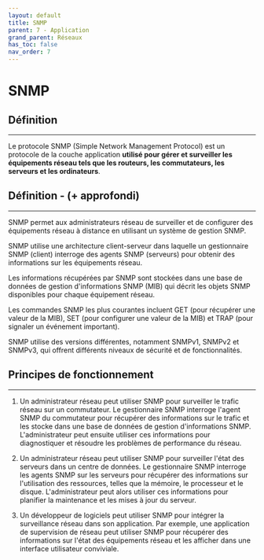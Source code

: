 ```yaml
---
layout: default
title: SNMP
parent: 7 - Application
grand_parent: Réseaux
has_toc: false
nav_order: 7
---
```


# SNMP

## Définition

---

Le protocole SNMP (Simple Network Management Protocol) est un protocole de la couche application <b>utilisé pour gérer et surveiller les équipements réseau tels que les routeurs, les commutateurs, les serveurs et les ordinateurs</b>.

## Définition - (+ approfondi)

---

SNMP permet aux administrateurs réseau de surveiller et de configurer des équipements réseau à distance en utilisant un système de gestion SNMP.

SNMP utilise une architecture client-serveur dans laquelle un gestionnaire SNMP (client) interroge des agents SNMP (serveurs) pour obtenir des informations sur les équipements réseau.

Les informations récupérées par SNMP sont stockées dans une base de données de gestion d'informations SNMP (MIB) qui décrit les objets SNMP disponibles pour chaque équipement réseau.

Les commandes SNMP les plus courantes incluent GET (pour récupérer une valeur de la MIB), SET (pour configurer une valeur de la MIB) et TRAP (pour signaler un événement important).

SNMP utilise des versions différentes, notamment SNMPv1, SNMPv2 et SNMPv3, qui offrent différents niveaux de sécurité et de fonctionnalités.

## Principes de fonctionnement

---

1. Un administrateur réseau peut utiliser SNMP pour surveiller le trafic réseau sur un commutateur. Le gestionnaire SNMP interroge l'agent SNMP du commutateur pour récupérer des informations sur le trafic et les stocke dans une base de données de gestion d'informations SNMP. L'administrateur peut ensuite utiliser ces informations pour diagnostiquer et résoudre les problèmes de performance du réseau.

2. Un administrateur réseau peut utiliser SNMP pour surveiller l'état des serveurs dans un centre de données. Le gestionnaire SNMP interroge les agents SNMP sur les serveurs pour récupérer des informations sur l'utilisation des ressources, telles que la mémoire, le processeur et le disque. L'administrateur peut alors utiliser ces informations pour planifier la maintenance et les mises à jour du serveur.

3. Un développeur de logiciels peut utiliser SNMP pour intégrer la surveillance réseau dans son application. Par exemple, une application de supervision de réseau peut utiliser SNMP pour récupérer des informations sur l'état des équipements réseau et les afficher dans une interface utilisateur conviviale.
